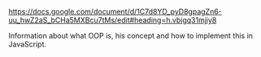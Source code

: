 https://docs.google.com/document/d/1C7d8YD_pyD8gpagZn6-uu_hwZ2aS_bCHa5MXBcu7tMs/edit#heading=h.vbigq31mjiy8

Information about what OOP is, his concept and how to implement this in JavaScript. 
